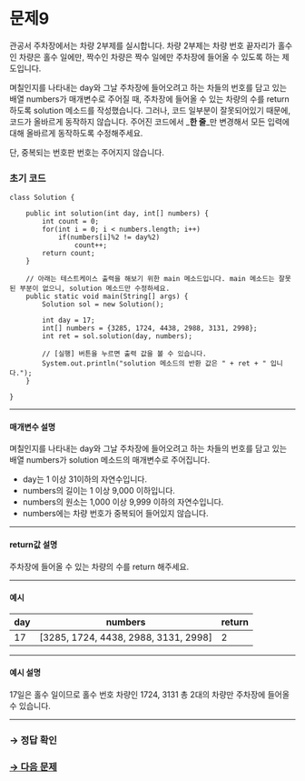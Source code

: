 # 문제9

관공서 주차장에서는 차량 2부제를 실시합니다. 차량 2부제는 차량 번호 끝자리가 홀수인 차량은 홀수 일에만, 짝수인 차량은 짝수 일에만 주차장에 들어올 수 있도록 하는 제도입니다.

며칠인지를 나타내는 day와 그날 주차장에 들어오려고 하는 차들의 번호를 담고 있는 배열 numbers가 매개변수로 주어질 때, 주차장에 들어올 수 있는 차량의 수를 return 하도록 solution 메소드를 작성했습니다. 그러나, 코드 일부분이 잘못되어있기 때문에, 코드가 올바르게 동작하지 않습니다. 주어진 코드에서 _**한 줄**_만 변경해서 모든 입력에 대해 올바르게 동작하도록 수정해주세요.

단, 중복되는 번호판 번호는 주어지지 않습니다.

### 초기 코드

```
class Solution {

    public int solution(int day, int[] numbers) {
        int count = 0;
        for(int i = 0; i < numbers.length; i++) 
        	if(numbers[i]%2 != day%2)
    			count++;
        return count;
    }
    
    // 아래는 테스트케이스 출력을 해보기 위한 main 메소드입니다. main 메소드는 잘못된 부분이 없으니, solution 메소드만 수정하세요.
    public static void main(String[] args) {
        Solution sol = new Solution();
        
        int day = 17;
        int[] numbers = {3285, 1724, 4438, 2988, 3131, 2998};
        int ret = sol.solution(day, numbers);
    
        // [실행] 버튼을 누르면 출력 값을 볼 수 있습니다.
        System.out.println("solution 메소드의 반환 값은 " + ret + " 입니다.");
    }
    
}
```

---

#### 매개변수 설명
며칠인지를 나타내는 day와 그날 주차장에 들어오려고 하는 차들의 번호를 담고 있는 배열 numbers가 solution 메소드의 매개변수로 주어집니다.

* day는 1 이상 31이하의 자연수입니다.
* numbers의 길이는 1 이상 9,000 이하입니다.
* numbers의 원소는 1,000 이상 9,999 이하의 자연수입니다.
* numbers에는 차량 번호가 중복되어 들어있지 않습니다.

---

#### return값 설명
주차장에 들어올 수 있는 차량의 수를 return 해주세요.

---

#### 예시

| day | numbers | return |
|---|---|---|
| 17 | [3285, 1724, 4438, 2988, 3131, 2998] | 2 |

---

#### 예시 설명
17일은 홀수 일이므로 홀수 번호 차량인 1724, 3131 총 2대의 차량만 주차장에 들어올 수 있습니다.

---

### → 정답 확인

### [→ 다음 문제](https://github.com/tnehf18/cosPro/blob/main/java/ex_2nd/ex_2nd_03/no_10/desc_10.md "cosPro 2급 Java 3차 10번 문제")
